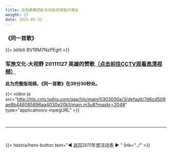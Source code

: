 ```yaml
---
title: 总政歌舞团赴东风航天城慰问演出
weight: 27
date: 2025-05-31
---
```


### 《同一首歌》

{{< bilibili BV1RM7NzPEgH >}}


### 军旅文化·大视野 20111127 英雄的赞歌[（点击前往CCTV观看高清视频）](http://dianshiju.cctv.com/2012/12/20/VIDE1355975856712232.shtml)

**此为完整版视频，《同一首歌》在39分30秒处。**

{{< video-js src="http://hls.cntv.lxdns.com/asp/hls/main/0303000a/3/default/7d6cd509ae8b446085896aa4030e20b1/main.m3u8?maxbr=2048" type="application/x-mpegURL" >}}






<br>
<hr>
<br>

{{< hextra/hero-button text="◀ 返回2011年度活动表 ▶ " link="../" >}}
